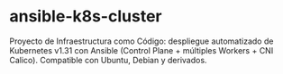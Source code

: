 # ansible-k8s-cluster
Proyecto de Infraestructura como Código: despliegue automatizado de Kubernetes v1.31 con Ansible (Control Plane + múltiples Workers + CNI Calico). Compatible con Ubuntu, Debian y derivados.
